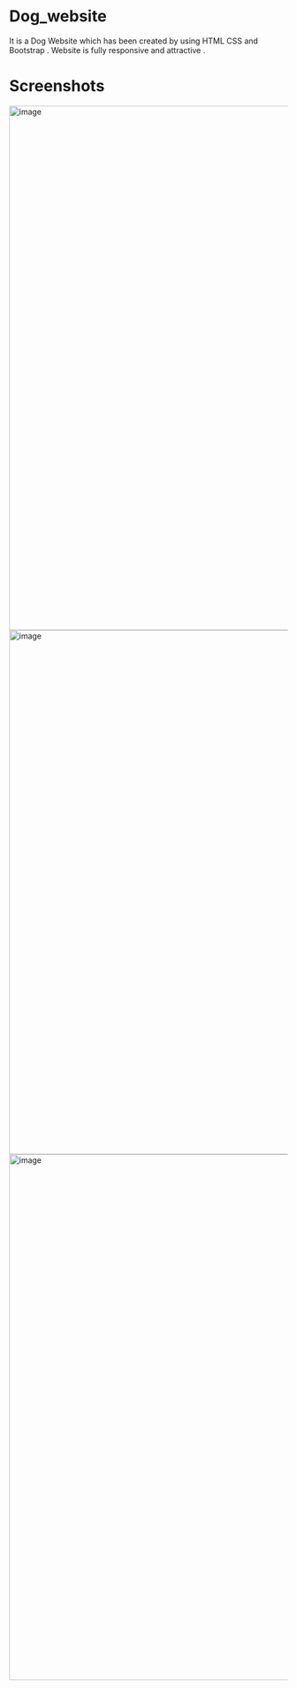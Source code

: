 # Dog_website
It is  a Dog Website which has been created by using HTML CSS and Bootstrap . Website is fully responsive and attractive .

# Screenshots

<img width="947" alt="image" src="https://github.com/user-attachments/assets/8f8566ba-9c88-4100-b990-c5b9a90eb9c7">



<img width="947" alt="image" src="https://github.com/user-attachments/assets/adf629b7-a346-49f0-a09e-fa5c08f03121">


<img width="950" alt="image" src="https://github.com/user-attachments/assets/bb6d448d-5352-44ed-b8a4-5995fd9c421b">


